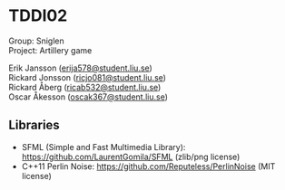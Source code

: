 TDDI02
======
Group: Sniglen  
Project: Artillery game

Erik Jansson (<erija578@student.liu.se>)  
Rickard Jonsson (<ricjo081@student.liu.se>)  
Rickard Åberg (<ricab532@student.liu.se>)  
Oscar Åkesson (<oscak367@student.liu.se>)  

Libraries
---------
* SFML (Simple and Fast Multimedia Library): <https://github.com/LaurentGomila/SFML> (zlib/png license)
* C++11 Perlin Noise: <https://github.com/Reputeless/PerlinNoise> (MIT license)
